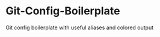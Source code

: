 Git-Config-Boilerplate
======================

Git config boilerplate with useful aliases and colored output
